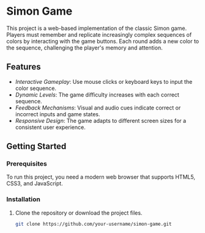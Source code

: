 # Simon Game

This project is a web-based implementation of the classic Simon game. Players must remember and replicate increasingly complex sequences of colors by interacting with the game buttons. Each round adds a new color to the sequence, challenging the player's memory and attention.

## Features

- *Interactive Gameplay*: Use mouse clicks or keyboard keys to input the color sequence.
- *Dynamic Levels*: The game difficulty increases with each correct sequence.
- *Feedback Mechanisms*: Visual and audio cues indicate correct or incorrect inputs and game states.
- *Responsive Design*: The game adapts to different screen sizes for a consistent user experience.

## Getting Started

### Prerequisites

To run this project, you need a modern web browser that supports HTML5, CSS3, and JavaScript.

### Installation

1. Clone the repository or download the project files.

   ```sh
   git clone https://github.com/your-username/simon-game.git
